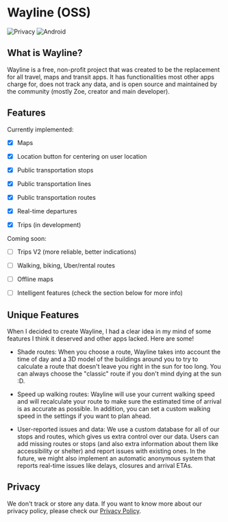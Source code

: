 # Wayline (OSS)

![Privacy](https://img.shields.io/badge/Privacy_Policy-Updated_August_17%2C_2025-blue)
![Android](https://img.shields.io/badge/Designed_For-Android-green)

## What is Wayline?

Wayline is a free, non-profit project that was created to be the replacement for all travel, maps and transit apps. It has functionalities most other apps charge for, does not track any data, and is open source and maintained by the community (mostly Zoe, creator and main developer).

## Features

Currently implemented:

- [x] Maps

- [x] Location button for centering on user location

- [x] Public transportation stops

- [x] Public transportation lines

- [x] Public transportation routes

- [x] Real-time departures

- [x] Trips (in development)

Coming soon:

- [ ] Trips V2 (more reliable, better indications)

- [ ] Walking, biking, Uber/rental routes

- [ ] Offline maps

- [ ] Intelligent features (check the section below for more info)

## Unique Features

When I decided to create Wayline, I had a clear idea in my mind of some features I think it deserved and other apps lacked. Here are some!

- Shade routes: When you choose a route, Wayline takes into account the time of day and a 3D model of the buildings around you to try to calculate a route that doesn't leave you right in the sun for too long. You can always choose the "classic" route if you don't mind dying at the sun :D.

- Speed up walking routes: Wayline will use your current walking speed and will recalculate your route to make sure the estimated time of arrival is as accurate as possible. In addition, you can set a custom walking speed in the settings if you want to plan ahead.

- User-reported issues and data: We use a custom database for all of our stops and routes, which gives us extra control over our data. Users can add missing routes or stops (and also extra information about them like accessibility or shelter) and report issues with existing ones. In the future, we might also implement an automatic anonymous system that reports real-time issues like delays, closures and arrival ETAs.

## Privacy

We don't track or store any data. If you want to know more about our privacy policy, please check our [Privacy Policy](https://privacy.wayline.info).